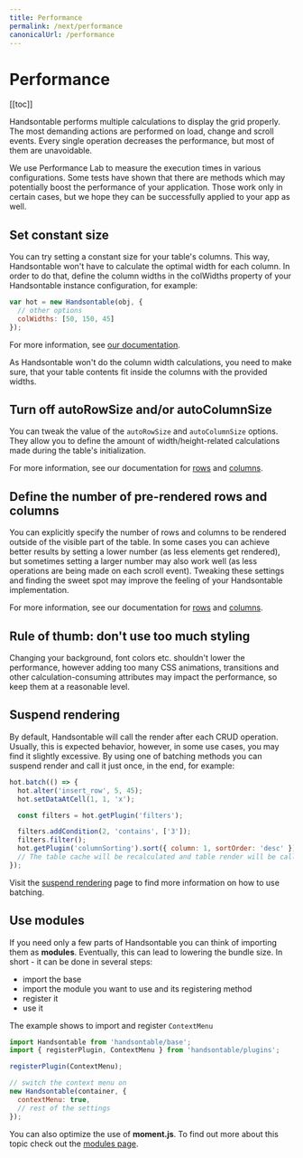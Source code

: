 ```yaml
---
title: Performance
permalink: /next/performance
canonicalUrl: /performance
---
```


# Performance

[[toc]]

Handsontable performs multiple calculations to display the grid properly. The most demanding actions are performed on load, change and scroll events. Every single operation decreases the performance, but most of them are unavoidable.

We use Performance Lab to measure the execution times in various configurations. Some tests have shown that there are methods which may potentially boost the performance of your application. Those work only in certain cases, but we hope they can be successfully applied to your app as well.

## Set constant size

You can try setting a constant size for your table's columns. This way, Handsontable won't have to calculate the optimal width for each column. In order to do that, define the column widths in the colWidths property of your Handsontable instance configuration, for example:

```js
var hot = new Handsontable(obj, {
  // other options
  colWidths: [50, 150, 45]
});
```

For more information, see [our documentation](api/dataMap/metaManager/metaSchema.md#colwidths).

As Handsontable won't do the column width calculations, you need to make sure, that your table contents fit inside the columns with the provided widths.

## Turn off autoRowSize and/or autoColumnSize

You can tweak the value of the `autoRowSize` and `autoColumnSize` options. They allow you to define the amount of width/height-related calculations made during the table's initialization.

For more information, see our documentation for [rows](api/dataMap/metaManager/metaSchema.md#autorowsize) and [columns](api/dataMap/metaManager/metaSchema.md#autocolumnsize).

## Define the number of pre-rendered rows and columns

You can explicitly specify the number of rows and columns to be rendered outside of the visible part of the table. In some cases you can achieve better results by setting a lower number (as less elements get rendered), but sometimes setting a larger number may also work well (as less operations are being made on each scroll event). Tweaking these settings and finding the sweet spot may improve the feeling of your Handsontable implementation.

For more information, see our documentation for [rows](api/dataMap/metaManager/metaSchema.md#viewportrowrenderingoffset) and [columns](api/dataMap/metaManager/metaSchema.md#viewportcolumnrenderingoffset).

## Rule of thumb: don't use too much styling

Changing your background, font colors etc. shouldn't lower the performance, however adding too many CSS animations, transitions and other calculation-consuming attributes may impact the performance, so keep them at a reasonable level.

## Suspend rendering

By default, Handsontable will call the render after each CRUD operation. Usually, this is expected behavior, however, in some use cases, you may find it slightly excessive. By using one of batching methods you can suspend render and call it just once, in the end, for example:

```js
hot.batch(() => {
  hot.alter('insert_row', 5, 45);
  hot.setDataAtCell(1, 1, 'x');

  const filters = hot.getPlugin('filters');

  filters.addCondition(2, 'contains', ['3']);
  filters.filter();
  hot.getPlugin('columnSorting').sort({ column: 1, sortOrder: 'desc' });
  // The table cache will be recalculated and table render will be called once after executing the callback
});
```

Visit the [suspend rendering](suspend-rendering.mdx) page to find more information on how to use batching.

## Use modules

If you need only a few parts of Handsontable you can think of importing them as **modules**. Eventually, this can lead to lowering the bundle size. In short - it can be done in several steps:

- import the base
- import the module you want to use and its registering method
- register it
- use it

The example shows to import and register `ContextMenu`

```js
import Handsontable from 'handsontable/base';
import { registerPlugin, ContextMenu } from 'handsontable/plugins';

registerPlugin(ContextMenu);

// switch the context menu on
new Handsontable(container, {
  contextMenu: true,
  // rest of the settings
});
```

You can also optimize the use of **moment.js**. To find out more about this topic check out the [modules page](modules.md).
